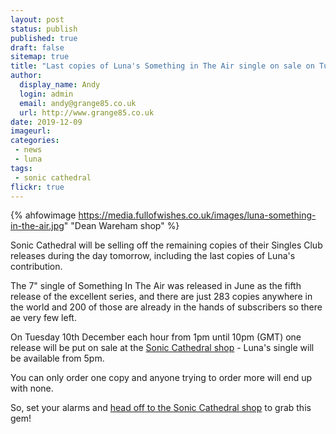 ```yaml
---
layout: post
status: publish
published: true
draft: false
sitemap: true
title: "Last copies of Luna's Something in The Air single on sale on Tuesday"
author:
  display_name: Andy
  login: admin
  email: andy@grange85.co.uk
  url: http://www.grange85.co.uk
date: 2019-12-09
imageurl: 
categories:
 - news
 - luna
tags:
 - sonic cathedral
flickr: true
---
```

{% ahfowimage https://media.fullofwishes.co.uk/images/luna-something-in-the-air.jpg" "Dean Wareham shop" %}

Sonic Cathedral will be selling off the remaining copies of their Singles Club releases during the day tomorrow, including the last copies of Luna's contribution.

The 7" single of Something In The Air was released in June as the fifth release of the excellent series, and there are just 283 copies anywhere in the world and 200 of those are already in the hands of subscribers so there ae very few left.

On Tuesday 10th December each hour from 1pm until 10pm (GMT) one release will be put on sale at the [Sonic Cathedral shop](https://shop.soniccathedral.co.uk) - Luna's single will be available from 5pm.

You can only order one copy and anyone trying to order more will end up with none.

So, set your alarms and [head off to the Sonic Cathedral shop](https://shop.soniccathedral.co.uk) to grab this gem!